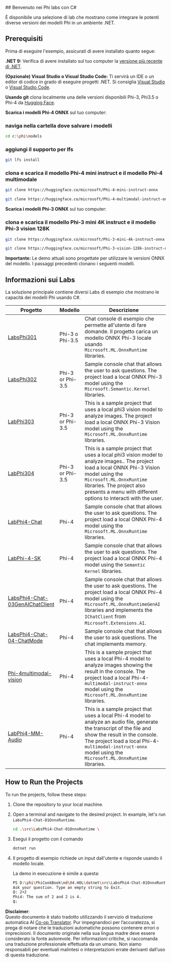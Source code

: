 <!--
CO_OP_TRANSLATOR_METADATA:
{
  "original_hash": "903c509a6d0d1ecce00b849d7f753bdd",
  "translation_date": "2025-05-09T22:43:23+00:00",
  "source_file": "md/04.HOL/dotnet/readme.md",
  "language_code": "it"
}
-->
﻿## Benvenuto nei Phi labs con C#

È disponibile una selezione di lab che mostrano come integrare le potenti diverse versioni dei modelli Phi in un ambiente .NET.

## Prerequisiti

Prima di eseguire l'esempio, assicurati di avere installato quanto segue:

**.NET 9:** Verifica di avere installato sul tuo computer la [versione più recente di .NET](https://dotnet.microsoft.com/download/dotnet?WT.mc_id=aiml-137032-kinfeylo).

**(Opzionale) Visual Studio o Visual Studio Code:** Ti servirà un IDE o un editor di codice in grado di eseguire progetti .NET. Si consiglia [Visual Studio](https://visualstudio.microsoft.com?WT.mc_id=aiml-137032-kinfeylo) o [Visual Studio Code](https://code.visualstudio.com?WT.mc_id=aiml-137032-kinfeylo).

**Usando git** clona localmente una delle versioni disponibili Phi-3, Phi3.5 o Phi-4 da [Hugging Face](https://huggingface.co/collections/lokinfey/phi-4-family-679c6f234061a1ab60f5547c).

**Scarica i modelli Phi-4 ONNX** sul tuo computer:

### naviga nella cartella dove salvare i modelli

```bash
cd c:\phi\models
```

### aggiungi il supporto per lfs

```bash
git lfs install 
```

### clona e scarica il modello Phi-4 mini instruct e il modello Phi-4 multimodale

```bash
git clone https://huggingface.co/microsoft/Phi-4-mini-instruct-onnx

git clone https://huggingface.co/microsoft/Phi-4-multimodal-instruct-onnx
```

**Scarica i modelli Phi-3 ONNX** sul tuo computer:

### clona e scarica il modello Phi-3 mini 4K instruct e il modello Phi-3 vision 128K

```bash
git clone https://huggingface.co/microsoft/Phi-3-mini-4k-instruct-onnx

git clone https://huggingface.co/microsoft/Phi-3-vision-128k-instruct-onnx-cpu
```

**Importante:** Le demo attuali sono progettate per utilizzare le versioni ONNX del modello. I passaggi precedenti clonano i seguenti modelli.

## Informazioni sui Labs

La soluzione principale contiene diversi Labs di esempio che mostrano le capacità dei modelli Phi usando C#.

| Progetto | Modello | Descrizione |
| ------------ | -----------| ----------- |
| [LabsPhi301](../../../../../md/04.HOL/dotnet/src/LabsPhi301) | Phi-3 o Phi-3.5 | Chat console di esempio che permette all'utente di fare domande. Il progetto carica un modello ONNX Phi-3 locale usando `Microsoft.ML.OnnxRuntime` libraries. |
| [LabsPhi302](../../../../../md/04.HOL/dotnet/src/LabsPhi302) | Phi-3 or Phi-3.5 | Sample console chat that allows the user to ask questions. The project load a local ONNX Phi-3 model using the `Microsoft.Semantic.Kernel` libraries. |
| [LabPhi303](../../../../../md/04.HOL/dotnet/src/LabsPhi303) | Phi-3 or Phi-3.5 | This is a sample project that uses a local phi3 vision model to analyze images. The project load a local ONNX Phi-3 Vision model using the `Microsoft.ML.OnnxRuntime` libraries. |
| [LabPhi304](../../../../../md/04.HOL/dotnet/src/LabsPhi304) | Phi-3 or Phi-3.5 | This is a sample project that uses a local phi3 vision model to analyze images.. The project load a local ONNX Phi-3 Vision model using the `Microsoft.ML.OnnxRuntime` libraries. The project also presents a menu with different options to interacti with the user. | 
| [LabPhi4-Chat](../../../../../md/04.HOL/dotnet/src/LabsPhi4-Chat-01OnnxRuntime) | Phi-4 | Sample console chat that allows the user to ask questions. The project load a local ONNX Phi-4 model using the `Microsoft.ML.OnnxRuntime` libraries. |
| [LabPhi-4-SK](../../../../../md/04.HOL/dotnet/src/LabsPhi4-Chat-02SK) | Phi-4 | Sample console chat that allows the user to ask questions. The project load a local ONNX Phi-4 model using the `Semantic Kernel` libraries. |
| [LabsPhi4-Chat-03GenAIChatClient](../../../../../md/04.HOL/dotnet/src/LabsPhi4-Chat-03GenAIChatClient) | Phi-4 | Sample console chat that allows the user to ask questions. The project load a local ONNX Phi-4 model using the `Microsoft.ML.OnnxRuntimeGenAI` libraries and implements the `IChatClient` from `Microsoft.Extensions.AI`. |
| [LabsPhi4-Chat-04-ChatMode](../../../../../md/04.HOL/dotnet/src/LabsPhi4-Chat-04-ChatMode) | Phi-4 | Sample console chat that allows the user to ask questions. The chat implements memory. |
| [Phi-4multimodal-vision](../../../../../md/04.HOL/dotnet/src/LabsPhi4-MultiModal-01Images) | Phi-4 | This is a sample project that uses a local Phi-4 model to analyze images showing the result in the console. The project load a local Phi-4-`multimodal-instruct-onnx` model using the `Microsoft.ML.OnnxRuntime` libraries. |
| [LabPhi4-MM-Audio](../../../../../md/04.HOL/dotnet/src/LabsPhi4-MultiModal-02Audio) | Phi-4 |This is a sample project that uses a local Phi-4 model to analyze an audio file, generate the transcript of the file and show the result in the console. The project load a local Phi-4-`multimodal-instruct-onnx` model using the `Microsoft.ML.OnnxRuntime` libraries. |

## How to Run the Projects

To run the projects, follow these steps:

1. Clone the repository to your local machine.

1. Open a terminal and navigate to the desired project. In example, let's run `LabsPhi4-Chat-01OnnxRuntime`.

    ```bash
    cd .\src\LabsPhi4-Chat-01OnnxRuntime \
    ```

1. Esegui il progetto con il comando

    ```bash
    dotnet run
    ```

1. Il progetto di esempio richiede un input dall'utente e risponde usando il modello locale.

   La demo in esecuzione è simile a questa:

   ```bash
   PS D:\phi\PhiCookBook\md\04.HOL\dotnet\src\LabsPhi4-Chat-01OnnxRuntime> dotnet run
   Ask your question. Type an empty string to Exit.
   Q: 2+2
   Phi4: The sum of 2 and 2 is 4.
   Q:
   ```

**Disclaimer**:  
Questo documento è stato tradotto utilizzando il servizio di traduzione automatica AI [Co-op Translator](https://github.com/Azure/co-op-translator). Pur impegnandoci per l’accuratezza, si prega di notare che le traduzioni automatiche possono contenere errori o imprecisioni. Il documento originale nella sua lingua madre deve essere considerato la fonte autorevole. Per informazioni critiche, si raccomanda una traduzione professionale effettuata da un umano. Non siamo responsabili per eventuali malintesi o interpretazioni errate derivanti dall’uso di questa traduzione.